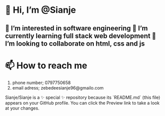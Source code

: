 <h1>👋 Hi, I’m @Sianje</h1>
<h2>
👀 I’m interested in  software engineering
🌱 I’m currently learning full stack web development
💞️ I’m looking to collaborate on html, css and js
</h2>

<h1>📫 How to reach me</h1>
<ol>
  <li>phone number; 0797750658</li>
  <li>email adress; zebedeesianje96@gmailo.com</li>
</ol>

<p>Sianje/Sianje is a ✨ special ✨ repository because its `README.md` (this file) appears on your GitHub profile.
You can click the Preview link to take a look at your changes.</p>
